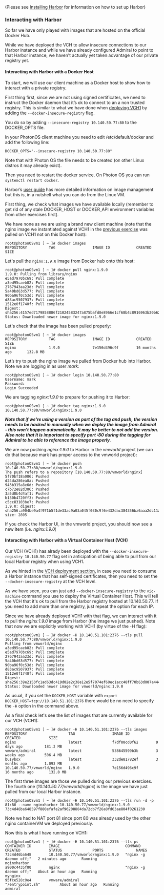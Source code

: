 (Please see [Installing Harbor](install-configure-harbor.md) for information on how to set up Harbor)

### Interacting with Harbor

So far we have only played with images that are hosted on the official Docker Hub.

While we have deployed the VCH to allow insecure connections to our Harbor instance and while we have already configured Admiral to point to that Harbor instance, we haven't actually yet taken advantage of our private registry yet.

#### Interacting with Harbor with a Docker Host

To start, we will use our client machine as a Docker host to show how to interact with a private registry.

First thing first, since we are not using signed certificates, we need to instruct the Docker daemon that it’s ok to connect to an a non trusted registry. This is similar to what we have done when [deploying VCH1](install-configure-vch.md) by adding the `--docker-insecure-registry` flag.

You do so by adding `--insecure-registry 10.140.50.77:80` to the DOCKER_OPTS file.

In your PhotonOS client machine you need to edit /etc/default/docker and add the following line:
```
DOCKER_OPTS="--insecure-registry 10.140.50.77:80"
```
Note that with Photon OS the file needs to be created (on other Linux distros it may already exist).

Then you need to restart the docker service. On Photon OS you can run `systemctl restart docker`.

Harbor’s [user guide](https://github.com/vmware/harbor/blob/master/docs/user_guide.md) has more detailed information on image management but this is, in a nutshell what you can do from the Linux VM.

First thing, we check what images we have available locally (remember to get rid of any stale DOCKER_HOST or DOCKER_API environment variables from other exercises first).

We have none as we are using a brand new client machine (note that the nginx image we instantiated against VCH1 in the [previous exercise](install-configure-vch.md) was pulled on VCH1 not on this Docker host):
```
root@photonOSvm1 [ ~ ]# docker images
REPOSITORY          TAG                 IMAGE ID            CREATED             SIZE
```

Let's pull the `nginx:1.9.0` image from Docker hub onto this host:
```
root@photonOSvm1 [ ~ ]# docker pull nginx:1.9.0
1.9.0: Pulling from library/nginx
e5ad7970bc69: Pull complete
a3ed95caeb02: Pull complete
2767943aa23d: Pull complete
5a40bd63d577: Pull complete
90ba96f0c53d: Pull complete
d83ac9507937: Pull complete
1512e0f1740f: Pull complete
Digest: sha256:4157ed7179858886f21024583247a875bafd8e8966e1cf68b4c8916963b20b62
Status: Downloaded newer image for nginx:1.9.0
```

Let's check that the image has been pulled properly:
```
root@photonOSvm1 [ ~ ]# docker images
REPOSITORY          TAG                 IMAGE ID            CREATED             SIZE
nginx               1.9.0               7e156d496c9f        16 months ago       132.8 MB
```

Let’s try to push the nginx image we pulled from Docker hub into Harbor. Note we are logging in as user _mark_:
```
root@photonOSvm1 [ ~ ]# docker login 10.140.50.77:80
Username: mark
Password:
Login Succeeded
```

We are tagging _nginx:1.9.0_ to prepare for pushing it to Harbor:
```
root@photonOSvm1 [ ~ ]# docker tag nginx:1.9.0 10.140.50.77:80/vmworld/nginx:1.9.0
```
***Note that if we're using a version as part of the tag and push, the version needs to be hacked in manually when we deploy the image from Admiral - this won't happen automatically. It may be better to not add the version. Also note that it is important to specify port :80 during the tagging for Admiral to be able to reference the image properly.***

We are now pushing _nginx:1.9.0_ to Harbor in the _vmworld_ project (we can do that because mark has proper access to the vmworld project):
```
root@photonOSvm1 [ ~ ]# docker push 10.140.50.77:80/vmworld/nginx:1.9.0
The push refers to a repository [10.140.50.77:80/vmworld/nginx]
5f70bf18a086: Pushed
d24da286ea0a: Pushed
943b315a8e6d: Pushed
c7b72e82d306: Pushed
3a5d8b4d4af1: Pushed
b130b4720ff3: Pushed
c5cc83103be7: Pushed
1.9.0: digest: sha256:a904be9a4f971b5f1de33ac9a03a045f030c9f6e432dac384356ba6aaa2dc11a size: 2805
```

If you check the Harbor UI, in the vmworld project, you should now see a new item (i.e. _nginx:1.9.0_)

#### Interacting with Harbor with a Virtual Container Host (VCH)

Our VCH (VCH1) has alrady been deployed with the `--docker-insecure-registry 10.140.50.77` flag set in anticipation of being able to pull from our local Harbor registry when using VCH1.

As we hinted in the [VCH deployment section](install-configure-vch.md), in case you need to consume a Harbor instance that has self-signed certificates, then you need to set the `--docker-insecure-registry` at the VCH level.

As we have seen, you can just add `--docker-insecure-registry` to the `vic-machine` command you use to deploy the Virtual Container Host. This will tell the VCH that it's ok to pull from the Harbor registry hosted at 10.140.50.77. If you need to add more than one registry, just repeat the option for each IP.

Since we have already deployed VCH1 with that flag, we can interact with it to pull the _nginx:1.9.0_ image from Harbor (the image we just pushed). Note that now we are explicitly working with VCH1 (by virtue of the -H flag):
```
root@photonOSvm1 [ ~ ]# docker -H 10.140.51.101:2376 --tls pull 10.140.50.77:80/vmworld/nginx:1.9.0
Pulling from vmworld/nginx
a3ed95caeb02: Pull complete
e5ad7970bc69: Pull complete
2767943aa23d: Pull complete
5a40bd63d577: Pull complete
90ba96f0c53d: Pull complete
d83ac9507937: Pull complete
1512e0f1740f: Pull complete
Digest: sha256:39e2153fc1ad63dc419d02e2c38e12e5f7074ef60ec1acc48ff70b63d007a444
Status: Downloaded newer image for vmworld/nginx:1.9.0
```

As usual, if you set the `DOCKER_HOST` variable with `export DOCKER_HOST=tcp://10.140.51.101:2376` there would be no need to specify the `-H` option in the command above.

As a final check let's see the list of images that are currently available for our VCH (VCH1):
```
root@photonOSvm1 [ ~ ]# docker -H 10.140.51.101:2376 --tls images
REPOSITORY                   TAG                 IMAGE ID            CREATED             SIZE
nginx                        latest              f7df00cd0f62        9 days ago          181.3 MB
vmware/admiral               latest              538645599b3b        3 weeks ago         506.4 MB
busybox                      latest              332de81782ef        3 months ago        1.093 MB
10.140.50.77/vmworld/nginx   1.9.0               7e156d496c9f        16 months ago       132.8 MB
```

The first three images are those we pulled during our previous exercises. The fourth one (_10.140.50.77/vmworld/nginx_) is the image we have just pulled from our local Harbor instance.

```
root@photonOSvm1 [ ~ ]# docker -H 10.140.51.101:2376 --tls run -d -p 81:80 --name nginxharbor 10.140.50.77/vmworld/nginx:1.9.0
73c4d46ba648597f880efafe2af96208804da72cb7f26a0fd63ae804f0261230
```

Note we had to NAT port 81 since port 80 was already used by the other nginx containerVM we deployed previously.

Now this is what I have running on VCH1:
```
root@photonOSvm1 [ ~ ]# docker -H 10.140.51.101:2376 --tls ps
CONTAINER ID        IMAGE                              COMMAND                  CREATED             STATUS              PORTS               NAMES
73c4d46ba648        10.140.50.77/vmworld/nginx:1.9.0   "nginx -g daemon off;"   2 minutes ago       Running                                 nginxharbor
a900c4435f00        nginx                              "nginx -g daemon off;"   About an hour ago   Running                                 mynginx
95fce528c0e4        vmware/admiral                     "/entrypoint.sh"         About an hour ago   Running                                 admiral
```
